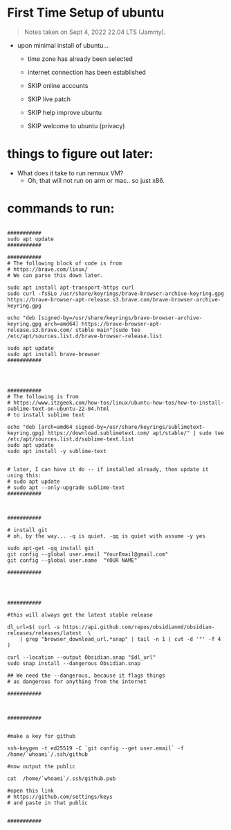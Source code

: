 # First Time Setup of ubuntu

> Notes taken on Sept 4, 2022 22.04 LTS (Jammy). 

- upon minimal install of ubuntu... 
    - time zone has already been selected
    - internet connection has been established

    - SKIP online accounts
    - SKIP live patch
    - SKIP help improve ubuntu
    - SKIP welcome to ubuntu (privacy)


# things to figure out later:

- What does it take to run remnux VM? 
  - Oh, that will not run on arm or mac.. so just x86.





# commands to run:

```

###########
sudo apt update
###########

###########
# The following block of code is from 
# https://brave.com/linux/
# We can parse this down later.

sudo apt install apt-transport-https curl
sudo curl -fsSLo /usr/share/keyrings/brave-browser-archive-keyring.gpg https://brave-browser-apt-release.s3.brave.com/brave-browser-archive-keyring.gpg

echo "deb [signed-by=/usr/share/keyrings/brave-browser-archive-keyring.gpg arch=amd64] https://brave-browser-apt-release.s3.brave.com/ stable main"|sudo tee /etc/apt/sources.list.d/brave-browser-release.list

sudo apt update
sudo apt install brave-browser
###########




###########
# The following is from 
# https://www.itzgeek.com/how-tos/linux/ubuntu-how-tos/how-to-install-sublime-text-on-ubuntu-22-04.html
# to install sublime text

echo "deb [arch=amd64 signed-by=/usr/share/keyrings/sublimetext-keyring.gpg] https://download.sublimetext.com/ apt/stable/" | sudo tee /etc/apt/sources.list.d/sublime-text.list
sudo apt update
sudo apt install -y sublime-text


# later, I can have it do -- if installed already, then update it using this:
# sudo apt update
# sudo apt --only-upgrade sublime-text
###########



###########

# install git
# oh, by the way... -q is quiet. -qq is quiet with assume -y yes

sudo apt-get -qq install git
git config --global user.email "YourEmail@gmail.com"
git config --global user.name  "YOUR NAME"

###########




###########

#this will always get the latest stable release

dl_url=$( curl -s https://api.github.com/repos/obsidianmd/obsidian-releases/releases/latest  \
    | grep "browser_download_url.*snap" | tail -n 1 | cut -d '"' -f 4 )

curl --location --output Obsidian.snap "$dl_url"
sudo snap install --dangerous Obsidian.snap

## We need the --dangerous, because it flags things
# as dangerous for anything from the internet

###########



###########


#make a key for github

ssh-keygen -t ed25519 -C `git config --get user.email` -f /home/`whoami`/.ssh/github

#now output the public

cat  /home/`whoami`/.ssh/github.pub

#open this link
# https://github.com/settings/keys
# and paste in that public


###########


```